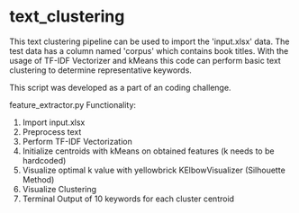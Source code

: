 # text_clustering
 
This text clustering pipeline can be used to import the 'input.xlsx' data.
The test data has a column named 'corpus' which contains book titles.
With the usage of TF-IDF Vectorizer and kMeans this code can perform basic text clustering to determine representative keywords.

This script was developed as a part of an coding challenge.

feature_extractor.py Functionality:
1. Import input.xlsx
2. Preprocess text
3. Perform TF-IDF Vectorization
4. Initialize centroids with kMeans on obtained features (k needs to be hardcoded)
5. Visualize optimal k value with yellowbrick KElbowVisualizer (Silhouette Method)
6. Visualize Clustering
7. Terminal Output of 10 keywords for each cluster centroid
